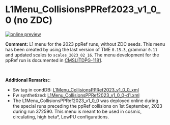 # L1Menu_CollisionsPPRef2023_v1_0_0 (no ZDC)

[![online preview](https://img.shields.io/badge/Online%20preview-click%20here-blue)](https://htmlpreview.github.io/?https://github.com/cms-l1-dpg/L1MenuRun3/blob/master/development/L1Menu_CollisionsPPRef2023_v1_0_0/L1Menu_CollisionsPPRef2023_v1_0_0.html)

**Comment:** 
L1 menu for the 2023 ppRef runs, without ZDC seeds.
This menu has been created by using the last version of TME `0.15.3`, grammar `0.11` and updated scales to `scales_2023_02_16`.
The menu development for the ppRef run is documented in [CMSLITDPG-1181](https://its.cern.ch/jira/browse/CMSLITDPG-1181).

<br/>

**Additional Remarks:**: 
- Sw tag in condDB: [L1Menu_CollisionsPPRef2023_v1_0_0_xml](https://cms-conddb.cern.ch/cmsDbBrowser/list/Prod/tags/L1Menu_CollisionsPPRef2023_v1_0_0_xml)
- Fw synthetized: [L1Menu_CollisionsPPRef2023_v1_0_0-d1.xml](https://github.com/cms-l1-globaltrigger/cms-l1-menu/blob/L1Menu_CollisionsPPRef2023_v1_0_0-d1/2023/L1Menu_CollisionsPPRef2023_v1_0_0-d1/xml/L1Menu_CollisionsPPRef2023_v1_0_0-d1.xml)
- The L1Menu_CollisionsPPRef2023_v1_0_0 was deployed online during the special runs preceding the ppRef collisions on 1st September, 2023 during run 372590. This menu is meant to be used in cosmic, circulating, high beta*, LowPU configurations.
